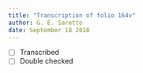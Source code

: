 ```yaml
---
title: "Transcription of folio 164v"
author: G. E. Saretto
date: September 18 2018
---
```


- [ ] Transcribed
- [ ] Double checked
